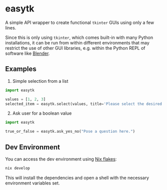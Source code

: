 # easytk

A simple API wrapper to create functional `tkinter` GUIs using only a few lines.

Since this is only using `tkinter`, which comes built-in with many Python installations,
it can be run from within different environments that may restrict the use of other GUI libraries,
e.g. within the Python REPL of software like [Blender](https://www.blender.org/).

## Examples

1. Simple selection from a list

```python
import easytk

values = [1, 2, 3]
selected_item = easytk.select(values, title='Please select the desired value: ')
```

2. Ask user for a boolean value

```python
import easytk

true_or_false = easytk.ask_yes_no("Pose a question here.")
```

## Dev Environment

You can access the dev environment using [Nix flakes](https://nixos.wiki/wiki/Flakes):

```bash
nix develop
```

This will install the dependencies and open a shell with the necessary environment variables set.
